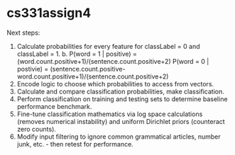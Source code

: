 # cs331assign4
Next steps:<br>
1. Calculate probabilities for every feature for classLabel = 0 and classLabel = 1.
    b.
       P(word = 1 | positive) =
          (word.count.positive+1)/(sentence.count.positive+2)
       P(word = 0 | postivie) =
          (sentence.count.positive-word.count.positive+1)/(sentence.count.positive+2)
2. Encode logic to choose which probabilities to access from vectors.
3. Calculate and compare classification probabilities, make classification.
4. Perform classification on training and testing sets to determine baseline performance benchmark.
5. Fine-tune classification mathematics via log space calculations (removes numerical instability) and uniform Dirichlet priors (counteract zero counts).
6. Modify input filtering to ignore common grammatical articles, number junk, etc. - then retest for performance.
